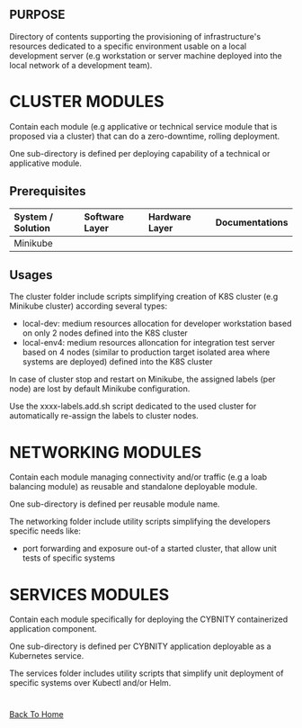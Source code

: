## PURPOSE
Directory of contents supporting the provisioning of infrastructure's resources dedicated to a specific environment usable on a local development server (e.g workstation or server machine deployed into the local network of a development team).

# CLUSTER MODULES
Contain each module (e.g applicative or technical service module that is proposed via a cluster) that can do a zero-downtime, rolling deployment.

One sub-directory is defined per deploying capability of a technical or applicative module.

## Prerequisites
|System / Solution|Software Layer|Hardware Layer|Documentations|
|:--|:--|:--|:--|
|Minikube||||

## Usages
The cluster folder include scripts simplifying creation of K8S cluster (e.g Minikube cluster) according several types:
- local-dev: medium resources allocation for developer workstation based on only 2 nodes defined into the K8S cluster
- local-env4: medium resources alloncation for integration test server based on 4 nodes (similar to production target isolated area where systems are deployed) defined into the K8S cluster

In case of cluster stop and restart on Minikube, the assigned labels (per node) are lost by default Minikube configuration.

Use the xxxx-labels.add.sh script dedicated to the used cluster for automatically re-assign the labels to cluster nodes.

# NETWORKING MODULES
Contain each module managing connectivity and/or traffic (e.g a loab balancing module) as reusable and standalone deployable module.

One sub-directory is defined per reusable module name.

The networking folder include utility scripts simplifying the developers specific needs like:
- port forwarding and exposure out-of a started cluster, that allow unit tests of specific systems

# SERVICES MODULES
Contain each module specifically for deploying the CYBNITY containerized application component.

One sub-directory is defined per CYBNITY application deployable as a Kubernetes service.

The services folder includes utility scripts that simplify unit deployment of specific systems over Kubectl and/or Helm.

#
[Back To Home](../README.md)
